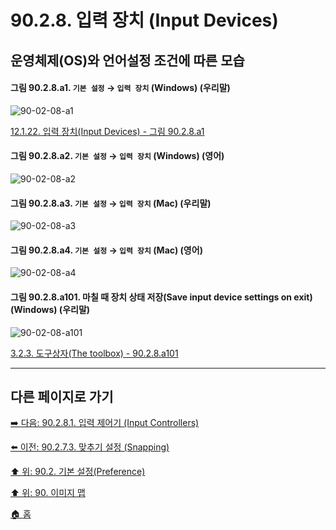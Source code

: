 # 90.2.8. 입력 장치 (Input Devices)
## 운영체제(OS)와 언어설정 조건에 따른 모습

<a id="90-02-08-a1"></a>

#### 그림 90.2.8.a1. `기본 설정` → `입력 장치` (Windows) (우리말)
![90-02-08-a1](https://github.com/wonder13662/gimp/assets/15767104/e9e26526-e067-46a9-a2f3-9164d0d7986e)

[12.1.22. 입력 장치(Input Devices) - 그림 90.2.8.a1](./12-01-22-input-devices.md#90-02-08-a1)

<a id="90-02-08-a2"></a>

#### 그림 90.2.8.a2. `기본 설정` → `입력 장치` (Windows) (영어)
![90-02-08-a2](https://github.com/wonder13662/gimp/assets/15767104/40ba6cd9-de89-40ab-951f-6a2b67003ef0)

<a id="90-02-08-a3"></a>

#### 그림 90.2.8.a3. `기본 설정` → `입력 장치` (Mac) (우리말)
![90-02-08-a3](https://github.com/wonder13662/gimp/assets/15767104/d6fb8ba1-186a-432e-b3be-288af42d6029)

<a id="90-02-08-a4"></a>

#### 그림 90.2.8.a4. `기본 설정` → `입력 장치` (Mac) (영어)
![90-02-08-a4](https://github.com/wonder13662/gimp/assets/15767104/22c5f3bc-82ca-4659-8b9e-d497de3cfdf1)

<a id="90-02-08-a101"></a>

#### 그림 90.2.8.a101. 마칠 때 장치 상태 저장(Save input device settings on exit) (Windows) (우리말)
![90-02-08-a101](https://github.com/wonder13662/gimp/assets/15767104/e009f279-edb5-4a93-a46b-3e037094556d)

[3.2.3. 도구상자(The toolbox) - 90.2.8.a101](./03-02-03-the-toolbox.md#90-02-08-a101)

***

## 다른 페이지로 가기

[➡️ 다음: 90.2.8.1. 입력 제어기 (Input Controllers)](./90-02-08-01-input-controllers.md)

[⬅️ 이전: 90.2.7.3. 맞추기 설정 (Snapping)](./90-02-07-03-snapping.md)

[⬆️ 위: 90.2. 기본 설정(Preference)](./90-02-00-preference.md)

[⬆️ 위: 90. 이미지 맵](./90-00-image-map.md)

[🏠 홈](./00-home.md)
